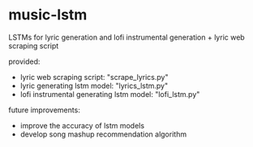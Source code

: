 # music-lstm
LSTMs for lyric generation and lofi instrumental generation + lyric web scraping script

provided:
- lyric web scraping script: "scrape_lyrics.py"
- lyric generating lstm model: "lyrics_lstm.py"
- lofi instrumental generating lstm model: "lofi_lstm.py"

future improvements:
- improve the accuracy of lstm models
- develop song mashup recommendation algorithm


